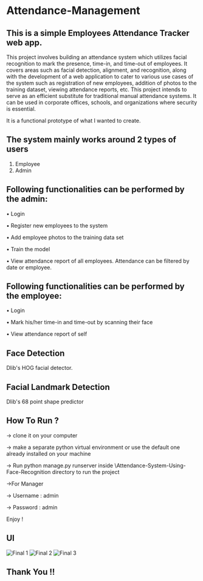 # Attendance-Management

## This is a simple Employees Attendance Tracker web app.

This project involves building an attendance system which utilizes facial recognition to mark the presence, time-in, and time-out of employees. It covers areas such as facial detection, alignment, and recognition, along with the development of a web application to cater to various use cases of the system such as registration of new employees, addition of photos to the training dataset, viewing attendance reports, etc. This project intends to serve as an efficient substitute for traditional manual attendance systems. It can be used in corporate offices, schools, and organizations where security is essential.


It is a functional prototype of what I wanted to create.

## The system mainly works around 2 types of users

1. Employee
2. Admin

## Following functionalities can be performed by the admin:
• Login

• Register new employees to the system

• Add employee photos to the training data set

• Train the model

• View attendance report of all employees. Attendance can be filtered by date or employee.

## Following functionalities can be performed by the employee:
• Login

• Mark his/her time-in and time-out by scanning their face

• View attendance report of self



## Face Detection
Dlib's HOG facial detector.

## Facial Landmark Detection
Dlib's 68 point shape predictor



## How To Run ?
-> clone it on your computer

-> make a separate python virtual environment or use the default one already installed on your machine

-> Run python manage.py runserver inside \Attendance-System-Using-Face-Recognition directory to run the project

->For Manager

-> Username : admin

-> Password : admin

Enjoy !



## UI

![Final 1](https://user-images.githubusercontent.com/91150526/170871433-fa5ea267-c747-4acc-8259-f67cf26fc47d.png)
![Final 2](https://user-images.githubusercontent.com/91150526/170871437-f121a8d6-6d14-4138-bb83-7ba3d1732efc.png)
![Final 3](https://user-images.githubusercontent.com/91150526/170871440-f16824aa-595a-4bbb-8558-73cb4e4c7bea.png)



## Thank You !! 
